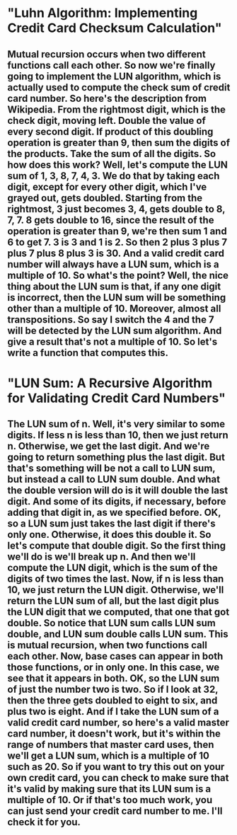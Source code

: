# "Luhn Algorithm: Implementing Credit Card Checksum Calculation"

##  Mutual recursion occurs when two different functions call each other. So now we're finally going to implement the LUN algorithm, which is actually used to compute the check sum of credit card number. So here's the description from Wikipedia. From the rightmost digit, which is the check digit, moving left. Double the value of every second digit. If product of this doubling operation is greater than 9, then sum the digits of the products. Take the sum of all the digits. So how does this work? Well, let's compute the LUN sum of 1, 3, 8, 7, 4, 3. We do that by taking each digit, except for every other digit, which I've grayed out, gets doubled. Starting from the rightmost, 3 just becomes 3, 4, gets double to 8, 7, 7. 8 gets double to 16, since the result of the operation is greater than 9, we're then sum 1 and 6 to get 7. 3 is 3 and 1 is 2. So then 2 plus 3 plus 7 plus 7 plus 8 plus 3 is 30. And a valid credit card number will always have a LUN sum, which is a multiple of 10. So what's the point? Well, the nice thing about the LUN sum is that, if any one digit is incorrect, then the LUN sum will be something other than a multiple of 10. Moreover, almost all transpositions. So say I switch the 4 and the 7 will be detected by the LUN sum algorithm. And give a result that's not a multiple of 10. So let's write a function that computes this.

# "LUN Sum: A Recursive Algorithm for Validating Credit Card Numbers"

##  The LUN sum of n. Well, it's very similar to some digits. If less n is less than 10, then we just return n. Otherwise, we get the last digit. And we're going to return something plus the last digit. But that's something will be not a call to LUN sum, but instead a call to LUN sum double. And what the double version will do is it will double the last digit. And some of its digits, if necessary, before adding that digit in, as we specified before. OK, so a LUN sum just takes the last digit if there's only one. Otherwise, it does this double it. So let's compute that double digit. So the first thing we'll do is we'll break up n. And then we'll compute the LUN digit, which is the sum of the digits of two times the last. Now, if n is less than 10, we just return the LUN digit. Otherwise, we'll return the LUN sum of all, but the last digit plus the LUN digit that we computed, that one that got double. So notice that LUN sum calls LUN sum double, and LUN sum double calls LUN sum. This is mutual recursion, when two functions call each other. Now, base cases can appear in both those functions, or in only one. In this case, we see that it appears in both. OK, so the LUN sum of just the number two is two. So if I look at 32, then the three gets doubled to eight to six, and plus two is eight. And if I take the LUN sum of a valid credit card number, so here's a valid master card number, it doesn't work, but it's within the range of numbers that master card uses, then we'll get a LUN sum, which is a multiple of 10 such as 20. So if you want to try this out on your own credit card, you can check to make sure that it's valid by making sure that its LUN sum is a multiple of 10. Or if that's too much work, you can just send your credit card number to me. I'll check it for you.

